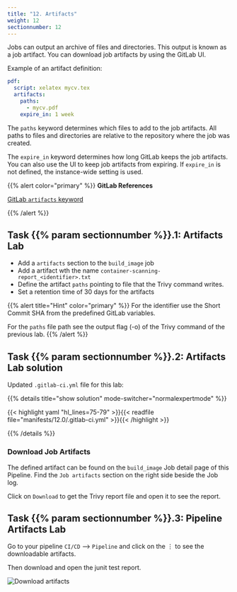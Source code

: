 ```yaml
---
title: "12. Artifacts"
weight: 12
sectionnumber: 12
---
```


Jobs can output an archive of files and directories. This output is known as a job artifact.
You can download job artifacts by using the GitLab UI.

Example of an artifact definition:

```yaml
pdf:
  script: xelatex mycv.tex
  artifacts:
    paths:
      - mycv.pdf
    expire_in: 1 week
```

The `paths` keyword determines which files to add to the job artifacts. All paths to files and directories are relative to the repository where the job was created.

The `expire_in` keyword determines how long GitLab keeps the job artifacts. You can also use the UI to keep job artifacts from expiring. If `expire_in` is not defined, the instance-wide setting is used.

{{% alert color="primary" %}}
**GitLab References**

[GitLab `artifacts` keyword](https://docs.gitlab.com/ee/ci/yaml/README.html#artifacts)

{{% /alert %}}


## Task {{% param sectionnumber %}}.1: Artifacts Lab

* Add a `artifacts` section to the `build_image` job
* Add a artifact wth the name `container-scanning-report_<identifier>.txt`
* Define the artifact `paths` pointing to file that the Trivy command writes.
* Set a retention time of 30 days for the artifacts

{{% alert title="Hint" color="primary" %}}
For the identifier use the Short Commit SHA from the predefined GitLab variables.

For the `paths` file path see the output flag (-o) of the Trivy command of the previous lab.
{{% /alert %}}


## Task {{% param sectionnumber %}}.2: Artifacts Lab solution

Updated `.gitlab-ci.yml` file for this lab:

{{% details title="show solution" mode-switcher="normalexpertmode" %}}

{{< highlight yaml "hl_lines=75-79" >}}{{< readfile file="manifests/12.0/.gitlab-ci.yml" >}}{{< /highlight >}}

{{% /details %}}


### Download Job Artifacts

The defined artifact can be found on the `build_image` Job detail page of this Pipeline. Find the `Job artifacts` section on the right side beside the Job log.

Click on `Download` to get the Trivy report file and open it to see the report.


## Task {{% param sectionnumber %}}.3: Pipeline Artifacts Lab

Go to your pipeline `CI/CD` --> `Pipeline` and click on the ⋮ to see the downloadable artifacts.

Then download and open the junit test report.

![Download artifacts](../download_artifacts.png)
